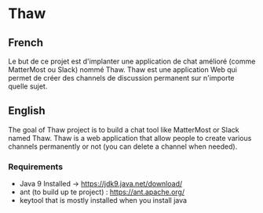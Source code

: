 # Thaw
## French
Le but de ce projet est d'implanter une application de chat amélioré (comme MatterMost ou Slack) nommé Thaw. Thaw est une application Web qui permet de créer des channels de discussion permanent sur n'importe quelle sujet.

## English
The goal of Thaw project is to build a chat tool like MatterMost or Slack named Thaw.
Thaw is a web application that allow people to create various channels permanently or not (you can delete a channel when needed).


### Requirements
* Java 9 Installed -> https://jdk9.java.net/download/
* ant (to build up te project) : https://ant.apache.org/
* keytool that is mostly installed when you install java
